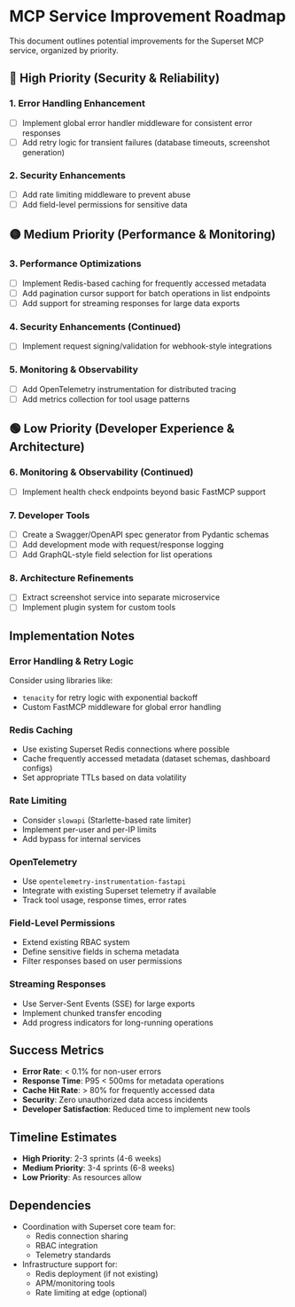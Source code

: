 # MCP Service Improvement Roadmap

This document outlines potential improvements for the Superset MCP service, organized by priority.

## 🔴 High Priority (Security & Reliability)

### 1. Error Handling Enhancement
- [ ] Implement global error handler middleware for consistent error responses
- [ ] Add retry logic for transient failures (database timeouts, screenshot generation)

### 2. Security Enhancements
- [ ] Add rate limiting middleware to prevent abuse
- [ ] Add field-level permissions for sensitive data

## 🟡 Medium Priority (Performance & Monitoring)

### 3. Performance Optimizations
- [ ] Implement Redis-based caching for frequently accessed metadata
- [ ] Add pagination cursor support for batch operations in list endpoints
- [ ] Add support for streaming responses for large data exports

### 4. Security Enhancements (Continued)
- [ ] Implement request signing/validation for webhook-style integrations

### 5. Monitoring & Observability
- [ ] Add OpenTelemetry instrumentation for distributed tracing
- [ ] Add metrics collection for tool usage patterns

## 🟢 Low Priority (Developer Experience & Architecture)

### 6. Monitoring & Observability (Continued)
- [ ] Implement health check endpoints beyond basic FastMCP support

### 7. Developer Tools
- [ ] Create a Swagger/OpenAPI spec generator from Pydantic schemas
- [ ] Add development mode with request/response logging
- [ ] Add GraphQL-style field selection for list operations

### 8. Architecture Refinements
- [ ] Extract screenshot service into separate microservice
- [ ] Implement plugin system for custom tools

## Implementation Notes

### Error Handling & Retry Logic
Consider using libraries like:
- `tenacity` for retry logic with exponential backoff
- Custom FastMCP middleware for global error handling

### Redis Caching
- Use existing Superset Redis connections where possible
- Cache frequently accessed metadata (dataset schemas, dashboard configs)
- Set appropriate TTLs based on data volatility

### Rate Limiting
- Consider `slowapi` (Starlette-based rate limiter)
- Implement per-user and per-IP limits
- Add bypass for internal services

### OpenTelemetry
- Use `opentelemetry-instrumentation-fastapi`
- Integrate with existing Superset telemetry if available
- Track tool usage, response times, error rates

### Field-Level Permissions
- Extend existing RBAC system
- Define sensitive fields in schema metadata
- Filter responses based on user permissions

### Streaming Responses
- Use Server-Sent Events (SSE) for large exports
- Implement chunked transfer encoding
- Add progress indicators for long-running operations

## Success Metrics

- **Error Rate**: < 0.1% for non-user errors
- **Response Time**: P95 < 500ms for metadata operations
- **Cache Hit Rate**: > 80% for frequently accessed data
- **Security**: Zero unauthorized data access incidents
- **Developer Satisfaction**: Reduced time to implement new tools

## Timeline Estimates

- **High Priority**: 2-3 sprints (4-6 weeks)
- **Medium Priority**: 3-4 sprints (6-8 weeks)
- **Low Priority**: As resources allow

## Dependencies

- Coordination with Superset core team for:
  - Redis connection sharing
  - RBAC integration
  - Telemetry standards
- Infrastructure support for:
  - Redis deployment (if not existing)
  - APM/monitoring tools
  - Rate limiting at edge (optional)

